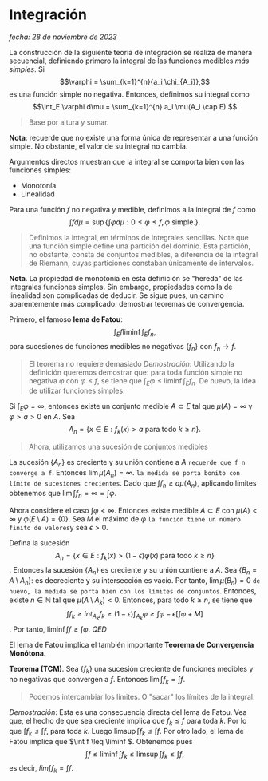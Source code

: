 # Integración
_fecha: 28 de noviembre de 2023_


La construcción de la siguiente teoría de integración se realiza de manera secuencial, definiendo primero la integral de las funciones medibles _más simples_. Si 
$$\varphi = \sum_{k=1}^{n}{a_i \chi_{A_i}},$$
es una función simple no negativa. Entonces, definimos su integral como
$$\int_E \varphi d\mu = \sum_{k=1}^{n} a_i \mu(A_i \cap E).$$
> Base por altura y sumar.

**Nota**: recuerde que no existe una forma única de representar a una función simple. No obstante, el valor de su integral no cambia.

Argumentos directos muestran que la integral se comporta bien con las funciones simples:
- Monotonía 
- Linealidad

Para una función $f$ no negativa y medible, definimos a la integral de $f$ como 
$$\int f d\mu = \sup \{ \int \varphi d\mu: 0\leq \varphi \leq f, \varphi \text{ simple.}\}.$$

> Definimos la integral, en términos de integrales sencillas. Note que una función simple define una partición del dominio. Esta partición, no obstante, consta de conjuntos medibles, a diferencia de la integral de Riemann, cuyas particiones constaban únicamente de intervalos.  

**Nota**. La propiedad de monotonía en esta definición se "hereda" de las integrales funciones simples. Sin embargo, propiedades como la de linealidad son complicadas de deducir. Se sigue pues, un camino aparentemente más complicado: demostrar teoremas de convergencia.

Primero, el famoso **lema de Fatou**:
$$ \int_E f \liminf \int_E f_n, $$
para sucesiones de funciones medibles no negativas $\{f_n\}$ con $f_n \to f$.

> El teorema no requiere demasiado
_Demostración_: Utilizando la definición queremos demostrar que: para toda función simple no negativa $\varphi$ con $\varphi \leq f$, se tiene que $\int_E \varphi \leq \liminf \int_E f_n$.
> De nuevo, la idea de utilizar funciones simples.

Si $\int_E \varphi = \infty$, entonces existe un conjunto medible $A\subset E$ tal que $\mu(A) = \infty$ y $\varphi > a > 0$ en $A$. Sea
$$A_n = \{x \in E: f_k(x) > a \text{ para todo } k \ge n \}.$$

> Ahora, utilizamos una sucesión de conjuntos medibles

La sucesión $\{A_n\}$ es creciente y su unión contiene a $A$ ```recuerde que f_n converge a f```. Entonces $\lim \mu(A_n) = \infty$. ```la medida se porta bonito con límite de sucesiones crecientes```. Dado que $\int f_n \ge a \mu(A_n)$,  aplicando límites obtenemos que $\lim \int f_n = \infty = \int \varphi$.

Ahora considere el caso $\int \varphi < \infty$. Entonces existe medible $A \subset E$ con $\mu(A) < \infty$ y $\varphi(E \setminus A) = \{0\}$. Sea $M$ el máximo de $\varphi$ ```la función tiene un número finito de valores```y sea $\epsilon > 0$. 

Defina la sucesión $$A_n = \{x \in E: f_k(x) > (1-\epsilon) \varphi(x) \text{ para todo }k \ge n \}$$. Entonces la sucesión $\{A_n\}$ es creciente y su unión contiene a $A$. Sea $\{B_n = A \setminus A_n\}$: es decreciente y su intersección es vacío. Por tanto, $\lim \mu(B_n) = 0$ ```de nuevo, la medida se porta bien con los límites de conjuntos```. Entonces, existe $n \in \mathbb{N}$ tal que $\mu(A \setminus A_k) < 0$. Entonces, para todo $k \ge n$, se tiene que 
$$\int f_k \ge int_{A_k} f_k \ge (1-\epsilon) \int_{A_k} \varphi \ge \int \varphi - \epsilon \left[ \int \varphi  + M \right]$$. 
Por tanto, $\liminf \int f \ge \int \varphi$.  _QED_


El lema de Fatou implica el también importante **Teorema de Convergencia Monótona**.

**Teorema (TCM)**. Sea $\{f_k\}$ una sucesión creciente de funciones medibles y no negativas que convergen a $f$. Entonces $\lim \int f_k = \int f$.
> Podemos intercambiar los límites. O "sacar" los límites de la integral.

_Demostración_: Esta es una consecuencia directa del lema de Fatou. Vea que, el hecho de que sea creciente implica que $f_k \leq f$ para toda $k$. Por lo que $\int f_k \le \int f$, para toda $k$. Luego $\limsup \int f_k  \le \int f$. Por otro lado, el lema de Fatou implica que $\int f \leq \liminf $. Obtenemos pues 
$$\int f \le \liminf \int f_k \leq \limsup \int f_k \le \int f,$$
es decir, $lim \int f_k = \int f$.
